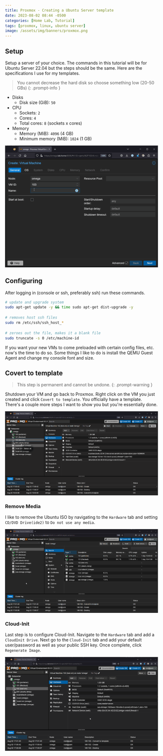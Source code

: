 ```yaml
---
title: Proxmox - Creating a Ubuntu Server template
date: 2023-08-02 08:44 -0500
categories: [Home Lab, Tutorial]
tags: [proxmox, linux, ubuntu server]
image: /assets/img/banners/proxmox.png
---
```

## Setup
Setup a server of your choice. The commands in this tutorial will be for Ubuntu Server 22.04 but the steps should be the same. Here are the specifications I use for my templates.

> You cannot decrease the hard disk so choose something low (20-50 GBs)
{: .prompt-info }

- Disks
  - Disk size (GiB): `50`
- CPU
  - Sockets: `2`
  - Cores: `4`
  - Total cores: `8` (sockets x cores)
- Memory
  - Memory (MiB): `4096` (4 GB)
  - Minimum memory (MiB): `1024` (1 GB)

![Template Hardware](/assets/img/posts/20230802/creating-vm.gif)

## Configuring
After logging in (console or ssh, preferably ssh) run these commands.

```bash
# update and upgrade system
sudo apt-get update -y && time sudo apt-get dist-upgrade -y

# removes host ssh files
sudo rm /etc/ssh/ssh_host_*

# zeroes out the file, makes it a blank file
sudo truncate -s 0 /etc/machine-id
```

If you want your new VMs to come preloaded with certain config files, etc. now's the time to do so. Some things I like to do is install the QEMU Guest Agent and change my console font and size.

## Covert to template

> This step is permanent and cannot be undone.
{: .prompt-warning }

Shutdown your VM and go back to Proxmox. Right click on the VM you just created and click `Covert to template`. You officially have a template. There's a couple more steps I want to show you but you're essentially done.

![Convert Template](/assets/img/posts/20230802/convert-template.gif)

### Remove Media
I like to remove the Ubuntu ISO by navigating to the `Hardware` tab and setting `CD/DVD Drive(ide2)` to `Do not use any media`.

![Remove Media](/assets/img/posts/20230802/remove-media.gif)

### Cloud-Init
Last step is to configure Cloud-Init. Navigate to the `Hardware` tab and add a `CloudInit Drive`. Next go to the `Cloud-Init` tab and add your default user/password as well as your public SSH key. Once complete, click `Regenerate Image`.

![Cloud Init](/assets/img/posts/20230802/config-cloud-init.gif)
